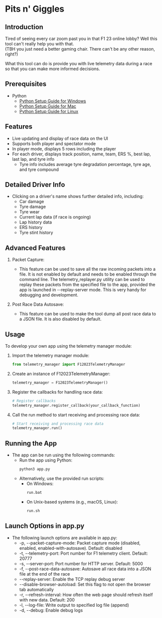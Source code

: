 # Pits n' Giggles

## Introduction
Tired of seeing every car zoom past you in that F1 23 online lobby? Well this tool can't really help you with that.<br>
(TBH you just need a better gaming chair. There can't be any other reason, right?)

What this tool can do is provide you with live telemetry data during a race so that you can make more informed decisions.

## Prerequisites
- Python
  - [Python Setup Guide for Windows](https://www.python.org/downloads/windows/)
  - [Python Setup Guide for Mac](https://www.python.org/downloads/mac-osx/)
  - [Python Setup Guide for Linux](https://www.python.org/downloads/source/)

## Features
- Live updating and display of race data on the UI
- Supports both player and spectator mode
- In player mode, displays 5 rows including the player
- For each driver, displays track position, name, team, ERS %, best lap, last lap, and tyre info
  - Tyre info includes average tyre degradation percentage, tyre age, and tyre compound

## Detailed Driver Info
- Clicking on a driver's name shows further detailed info, including:
  - Car damage
  - Tyre damage
  - Tyre wear
  - Current lap data (if race is ongoing)
  - Lap history data
  - ERS history
  - Tyre stint history

## Advanced Features
1. Packet Capture:
   - This feature can be used to save all the raw incoming packets into a file. It is not enabled by default and needs to be enabled through the command line. The telemetry_replayer.py utility can be used to replay these packets from the specified file to the app, provided the app is launched in --replay-server mode. This is very handy for debugging and development.

2. Post Race Data Autosave:
   - This feature can be used to make the tool dump all post race data to a JSON file. It is also disabled by default.

## Usage
To develop your own app using the telemetry manager module:
1. Import the telemetry manager module:
    ```python
    from telemetry_manager import F12023TelemetryManager
    ```
2. Create an instance of F12023TelemetryManager:
    ```python
    telemetry_manager = F12023TelemetryManager()
    ```
3. Register the callbacks for handling race data:
    ```python
    # Register callbacks
    telemetry_manager.register_callback(your_callback_function)
    ```
4. Call the run method to start receiving and processing race data:
    ```python
    # Start receiving and processing race data
    telemetry_manager.run()
    ```

## Running the App
- The app can be run using the following commands:
  - Run the app using Python:
    ```bash
    python3 app.py
    ```
  - Alternatively, use the provided run scripts:
    - On Windows:
      ```bash
      run.bat
      ```
    - On Unix-based systems (e.g., macOS, Linux):
      ```bash
      run.sh
      ```

## Launch Options in app.py
- The following launch options are available in app.py:
  - -p, --packet-capture-mode: Packet capture mode (disabled, enabled, enabled-with-autosave). Default: disabled
  - -t, --telemetry-port: Port number for F1 telemetry client. Default: 20777
  - -s, --server-port: Port number for HTTP server. Default: 5000
  - -f, --post-race-data-autosave: Autosave all race data into a JSON file at the end of the race
  - --replay-server: Enable the TCP replay debug server
  - --disable-browser-autoload: Set this flag to not open the browser tab automatically
  - -r, --refresh-interval: How often the web page should refresh itself with new data. Default: 200
  - -l, --log-file: Write output to specified log file (append)
  - -d, --debug: Enable debug logs
